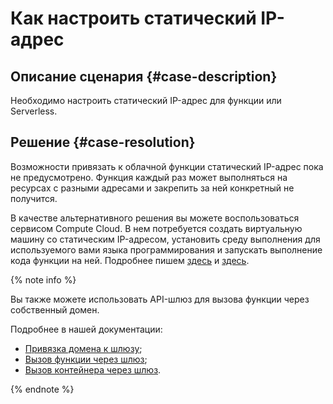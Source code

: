 # Как настроить статический IP-адрес


## Описание сценария {#case-description}

Необходимо настроить статический IP-адрес для функции или Serverless.

## Решение {#case-resolution}

Возможности привязать к облачной функции статический IP-адрес пока не предусмотрено. Функция каждый раз может выполняться на ресурсах с разными адресами и закрепить за ней конкретный не получится.

В качестве альтернативного решения вы можете воспользоваться сервисом Compute Cloud. В нем потребуется создать виртуальную машину со статическим IP-адресом, установить среду выполнения для используемого вами языка программирования и запускать выполнение кода функции на ней. Подробнее пишем [здесь](https://cloud.yandex.ru/docs/compute/operations/vm-create/create-linux-vm) и [здесь](https://cloud.yandex.ru/docs/vpc/operations/get-static-ip).

{% note info %}

Вы также можете использовать API-шлюз для вызова функции через собственный домен. 

Подробнее в нашей документации: 
- [Привязка домена к шлюзу](https://cloud.yandex.ru/docs/api-gateway/operations/api-gw-domains);
- [Вызов функции через шлюз](https://cloud.yandex.ru/docs/api-gateway/concepts/extensions/cloud-functions);
- [Вызов контейнера через шлюз](https://cloud.yandex.ru/docs/api-gateway/concepts/extensions/containers).

{% endnote %}